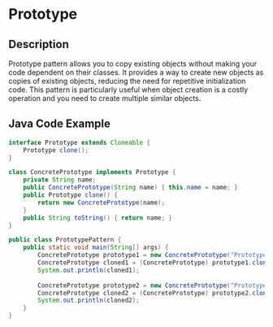 # Prototype

## Description

Prototype pattern allows you to copy existing objects without making your code dependent on their classes. It provides a way to create new objects as copies of existing objects, reducing the need for repetitive initialization code. This pattern is particularly useful when object creation is a costly operation and you need to create multiple similar objects.

## Java Code Example

```java
interface Prototype extends Cloneable {
    Prototype clone();
}

class ConcretePrototype implements Prototype {
    private String name;
    public ConcretePrototype(String name) { this.name = name; }
    public Prototype clone() {
        return new ConcretePrototype(name);
    }
    public String toString() { return name; }
}

public class PrototypePattern {
    public static void main(String[] args) {
        ConcretePrototype prototype1 = new ConcretePrototype("Prototype1");
        ConcretePrototype cloned1 = (ConcretePrototype) prototype1.clone();
        System.out.println(cloned1);
        
        ConcretePrototype prototype2 = new ConcretePrototype("Prototype2");
        ConcretePrototype cloned2 = (ConcretePrototype) prototype2.clone();
        System.out.println(cloned2);
    }
}
```
